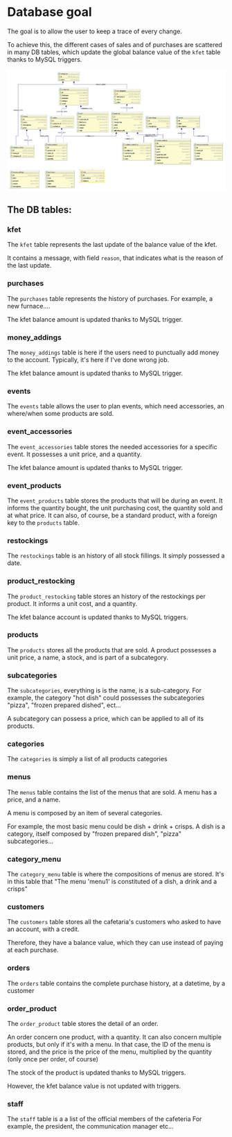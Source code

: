 # Database goal
The goal is to allow the user to keep a trace of every change.

To achieve this, the different cases of sales and of purchases are 
scattered in many DB tables, which update the global balance value of the 
<code>kfet</code> table thanks to MySQL triggers.

![](diagram.png)

## The DB tables:

### kfet

The <code>kfet</code> table represents the last update of the balance value of the kfet.

It contains a message, with field <code>reason</code>, that indicates what is the reason
of the last update.

### purchases

The <code>purchases</code> table represents the history of purchases. 
For example, a new furnace....

The kfet balance amount is updated thanks to MySQL trigger.

### money_addings

The <code>money_addings</code> table is here if the users need to punctually add money 
to the account. Typically, it's here if I've done wrong job.

The kfet balance amount is updated thanks to MySQL trigger.

### events

The <code>events</code> table allows the user to plan events, which need accessories, 
an where/when some products are sold.

### event_accessories

The <code>event_accessories</code> table stores the needed accessories for a specific event. 
It possesses a unit price, and a quantity.

The kfet balance amount is updated thanks to MySQL trigger.

### event_products

The <code>event_products</code> table stores the products that will be during an event.
It informs the quantity bought, the unit purchasing cost, the quantity sold and at what price.
It can also, of course, be a standard product, with a foreign key to the <code>products</code> table.

### restockings

The <code>restockings</code> table is an history of all stock fillings. It simply 
possessed a date.

### product_restocking

The <code>product_restocking</code> table stores an history of the restockings per product.
It informs a unit cost, and a quantity.

The kfet balance account is updated thanks to MySQL triggers.

### products

The <code>products</code> stores all the products that are sold. A product possesses
a unit price, a name, a stock, and is part of a subcategory.

### subcategories

The <code>subcategories</code>, everything is is the name, is a sub-category.
For example, the category "hot dish" could possesses the subcategories "pizza", 
"frozen prepared dished", ect...

A subcategory can possess a price, which can be applied to all of its products.

### categories

The <code>categories</code> is simply a list of all products categories


### menus

The <code>menus</code> table contains the list of the menus that are sold.
A menu has a price, and a name.

A menu is composed by an item of several categories.

For example, the most basic menu could be dish + drink + crisps.
A dish is a category, itself composed by "frozen prepared dish", "pizza" subcategories...

### category_menu

The <code>category_menu</code> table is where the compositions of menus are stored. It's in this table 
that "The menu 'menu1' is constituted of a dish, a drink and a crisps"

### customers

The <code>customers</code> table stores all the cafetaria's customers who asked to have
an account, with a credit.

Therefore, they have a balance value, which they can use instead of paying at each 
purchase.


### orders 

The <code>orders</code> table contains the complete purchase history, at a datetime, by a customer

### order_product

The <code>order_product</code> table stores the detail of an order.

An order concern one product, with a quantity. It can also concern multiple products, 
but only if it's with a menu. In that case, the ID of the menu is stored, and the price
is the price of the menu, multiplied by the quantity (only once per order, of course)

The stock of the product is updated thanks to MySQL triggers.

However, the kfet balance value is not updated with triggers.

### staff

The <code>staff</code> table is a a list of the official members of the cafeteria
For example, the president, the communication manager etc...
